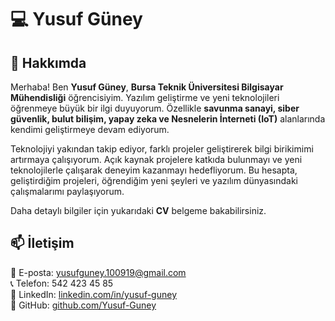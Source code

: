 # 💻 Yusuf Güney  

## 🚀 Hakkımda  
Merhaba! Ben **Yusuf Güney**, **Bursa Teknik Üniversitesi Bilgisayar Mühendisliği** öğrencisiyim. Yazılım geliştirme ve yeni teknolojileri öğrenmeye büyük bir ilgi duyuyorum. Özellikle **savunma sanayi, siber güvenlik, bulut bilişim, yapay zeka ve Nesnelerin İnterneti (IoT)** alanlarında kendimi geliştirmeye devam ediyorum.  

Teknolojiyi yakından takip ediyor, farklı projeler geliştirerek bilgi birikimimi artırmaya çalışıyorum. Açık kaynak projelere katkıda bulunmayı ve yeni teknolojilerle çalışarak deneyim kazanmayı hedefliyorum. Bu hesapta, geliştirdiğim projeleri, öğrendiğim yeni şeyleri ve yazılım dünyasındaki çalışmalarımı paylaşıyorum.  

Daha detaylı bilgiler için yukarıdaki **CV** belgeme bakabilirsiniz.  

## 📫 İletişim  
📧 E-posta: yusufguney.100919@gmail.com  
📞 Telefon: 542 423 45 85  
🔗 LinkedIn: [linkedin.com/in/yusuf-guney](https://www.linkedin.com/in/yusuf-guney/)  
🔗 GitHub: [github.com/Yusuf-Guney](https://github.com/Yusuf-Guney)  

